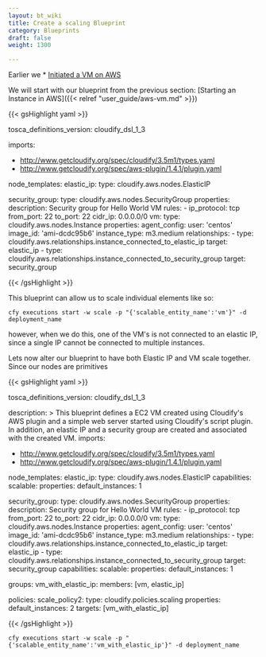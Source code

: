 ```yaml
---
layout: bt_wiki
title: Create a scaling Blueprint
category: Blueprints
draft: false
weight: 1300

---
```


Earlier we * [Initiated a VM on AWS](http://stage-docs.getcloudify.org/howto/user_guide/aws-vm/)


We will start with our blueprint from the previous section: [Starting an Instance in AWS]({{< relref "user_guide/aws-vm.md" >}})

{{< gsHighlight  yaml >}}

tosca_definitions_version: cloudify_dsl_1_3

imports:
  - http://www.getcloudify.org/spec/cloudify/3.5m1/types.yaml
  - http://www.getcloudify.org/spec/aws-plugin/1.4.1/plugin.yaml

node_templates:
  elastic_ip:
    type: cloudify.aws.nodes.ElasticIP

  security_group:
    type: cloudify.aws.nodes.SecurityGroup
    properties:
      description: Security group for Hello World VM
      rules:
        - ip_protocol: tcp
          from_port: 22
          to_port: 22
          cidr_ip: 0.0.0.0/0
  vm:
    type: cloudify.aws.nodes.Instance
    properties:
      agent_config:
        user: 'centos'
      image_id: 'ami-dcdc95b6'
      instance_type: m3.medium
    relationships:
      - type: cloudify.aws.relationships.instance_connected_to_elastic_ip
        target: elastic_ip
      - type: cloudify.aws.relationships.instance_connected_to_security_group
        target: security_group
              
{{< /gsHighlight >}}

This blueprint can allow us to scale individual elements like so:

`cfy executions start -w scale -p "{'scalable_entity_name':'vm'}" -d deployment_name`

however, when we do this, one of the VM's is not connected to an elastic IP, 
since a single IP cannot be connected to multiple instances.

Lets now alter our blueprint to have both Elastic IP and VM scale together.
Since our nodes are primitives 

{{< gsHighlight  yaml >}}

tosca_definitions_version: cloudify_dsl_1_3

description: >
  This blueprint defines a EC2 VM created using Cloudify's AWS plugin
  and a simple web server started using Cloudify's script plugin.
  In addition, an elastic IP and a security group are created and associated with the created VM.
imports:
  - http://www.getcloudify.org/spec/cloudify/3.5m1/types.yaml
  - http://www.getcloudify.org/spec/aws-plugin/1.4.1/plugin.yaml

node_templates:
  elastic_ip:
    type: cloudify.aws.nodes.ElasticIP
    capabilities:
      scalable:
        properties:
          default_instances: 1

  security_group:
    type: cloudify.aws.nodes.SecurityGroup
    properties:
      description: Security group for Hello World VM
      rules:
        - ip_protocol: tcp
          from_port: 22
          to_port: 22
          cidr_ip: 0.0.0.0/0
  vm:
    type: cloudify.aws.nodes.Instance
    properties:
      agent_config:
        user: 'centos'
      image_id: 'ami-dcdc95b6'
      instance_type: m3.medium
    relationships:
      - type: cloudify.aws.relationships.instance_connected_to_elastic_ip
        target: elastic_ip
      - type: cloudify.aws.relationships.instance_connected_to_security_group
        target: security_group
    capabilities:
      scalable:
        properties:
          default_instances: 1

groups:
  vm_with_elastic_ip:
    members: [vm, elastic_ip]

policies:
  scale_policy2:
    type: cloudify.policies.scaling
    properties:
      default_instances: 2
    targets: [vm_with_elastic_ip]

{{< /gsHighlight >}}

`cfy executions start -w scale -p "{'scalable_entity_name':'vm_with_elastic_ip'}" -d deployment_name`


